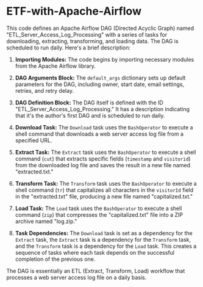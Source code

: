 # ETF-with-Apache-Airflow

This code defines an Apache Airflow DAG (Directed Acyclic Graph) named "ETL_Server_Access_Log_Processing" with a series of tasks for downloading, extracting, transforming, and loading data. The DAG is scheduled to run daily. Here's a brief description:

1. **Importing Modules:**
   The code begins by importing necessary modules from the Apache Airflow library.

2. **DAG Arguments Block:**
   The `default_args` dictionary sets up default parameters for the DAG, including owner, start date, email settings, retries, and retry delay.

3. **DAG Definition Block:**
   The DAG itself is defined with the ID "ETL_Server_Access_Log_Processing." It has a description indicating that it's the author's first DAG and is scheduled to run daily.

4. **Download Task:**
   The `Download` task uses the `BashOperator` to execute a shell command that downloads a web server access log file from a specified URL.

5. **Extract Task:**
   The `Extract` task uses the `BashOperator` to execute a shell command (`cut`) that extracts specific fields (`timestamp` and `visitorid`) from the downloaded log file and saves the result in a new file named "extracted.txt."

6. **Transform Task:**
   The `Transform` task uses the `BashOperator` to execute a shell command (`tr`) that capitalizes all characters in the `visitorId` field in the "extracted.txt" file, producing a new file named "capitalized.txt."

7. **Load Task:**
   The `Load` task uses the `BashOperator` to execute a shell command (`zip`) that compresses the "capitalized.txt" file into a ZIP archive named "log.zip."

8. **Task Dependencies:**
   The `Download` task is set as a dependency for the `Extract` task, the `Extract` task is a dependency for the `Transform` task, and the `Transform` task is a dependency for the `Load` task. This creates a sequence of tasks where each task depends on the successful completion of the previous one.

The DAG is essentially an ETL (Extract, Transform, Load) workflow that processes a web server access log file on a daily basis.
